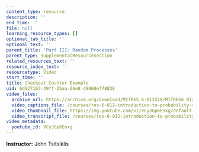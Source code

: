 ```yaml
---
content_type: resource
description: ''
end_time: ''
file: null
learning_resource_types: []
optional_tab_title: ''
optional_text: ''
parent_title: 'Part III: Random Processes'
parent_type: SupplementalResourceSection
related_resources_text: ''
resource_index_text: ''
resourcetype: Video
start_time: ''
title: Checkout Counter Example
uid: 6d927163-39ff-35aa-26e8-d9060ef78838
video_files:
  archive_url: https://archive.org/download/MITRES.6-012S18/MITRES6_012S18_L24-03_300k.mp4
  video_captions_file: /courses/res-6-012-introduction-to-probability-spring-2018/df460826546c5624ab602527c68e6fc4_VCyJGp6Enxg.vtt
  video_thumbnail_file: https://img.youtube.com/vi/VCyJGp6Enxg/default.jpg
  video_transcript_file: /courses/res-6-012-introduction-to-probability-spring-2018/8aa6b8c7b54e1f15a7ecf77235c3132a_VCyJGp6Enxg.pdf
video_metadata:
  youtube_id: VCyJGp6Enxg
---
```


**Instructor:** John Tsitsiklis